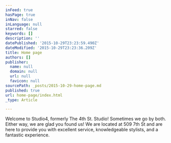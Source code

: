 ```yaml
---
inFeed: true
hasPage: true
inNav: false
inLanguage: null
starred: false
keywords: []
description: ''
datePublished: '2015-10-29T23:23:59.490Z'
dateModified: '2015-10-29T23:23:36.209Z'
title: Home page
authors: []
publisher:
  name: null
  domain: null
  url: null
  favicon: null
sourcePath: _posts/2015-10-29-home-page.md
published: true
url: home-page/index.html
_type: Article

---
```

Welcome to Studio4, formerly The 4th St. Studio! Sometimes we go by both. Either way, we are glad you found us! We are located at 509 7th St and are here to provide you with excellent service, knowledgeable stylists, and a fantastic experience.